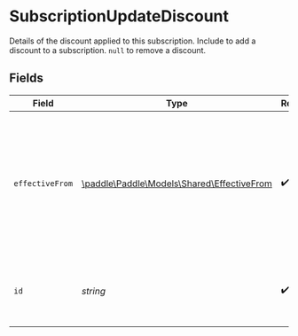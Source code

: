 # SubscriptionUpdateDiscount

Details of the discount applied to this subscription. Include to add a discount to a subscription. `null` to remove a discount.


## Fields

| Field                                                                                                                               | Type                                                                                                                                | Required                                                                                                                            | Description                                                                                                                         | Example                                                                                                                             |
| ----------------------------------------------------------------------------------------------------------------------------------- | ----------------------------------------------------------------------------------------------------------------------------------- | ----------------------------------------------------------------------------------------------------------------------------------- | ----------------------------------------------------------------------------------------------------------------------------------- | ----------------------------------------------------------------------------------------------------------------------------------- |
| `effectiveFrom`                                                                                                                     | [\paddle\Paddle\Models\Shared\EffectiveFrom](../../models/shared/EffectiveFrom.md)                                                  | :heavy_check_mark:                                                                                                                  | When this scheduled change should take effect from. `immediately` is only allowed when canceling or resuming a paused subscription. |                                                                                                                                     |
| `id`                                                                                                                                | *string*                                                                                                                            | :heavy_check_mark:                                                                                                                  | Unique Paddle ID for this discount, prefixed with `dsc_`.                                                                           | dsc_01gv5kpg05xp104ek2fmgjwttf                                                                                                      |